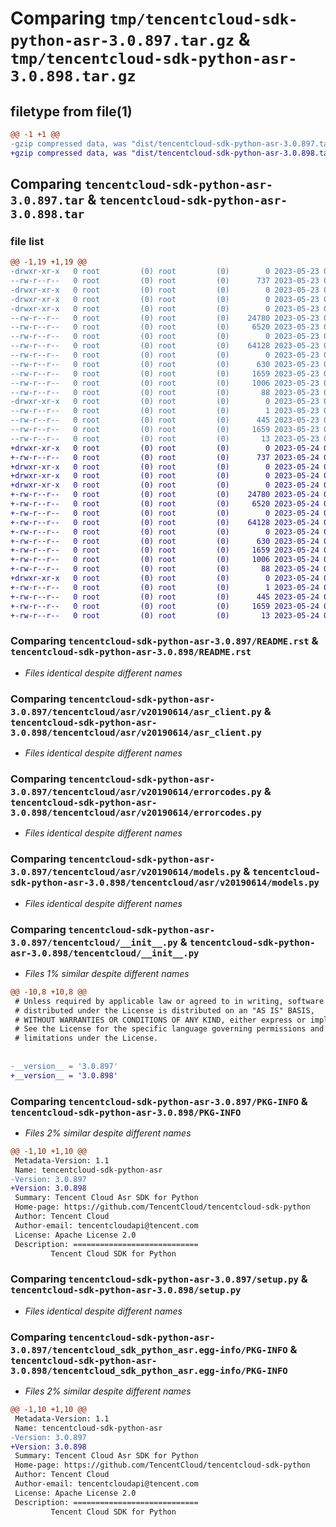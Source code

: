 # Comparing `tmp/tencentcloud-sdk-python-asr-3.0.897.tar.gz` & `tmp/tencentcloud-sdk-python-asr-3.0.898.tar.gz`

## filetype from file(1)

```diff
@@ -1 +1 @@
-gzip compressed data, was "dist/tencentcloud-sdk-python-asr-3.0.897.tar", last modified: Tue May 23 02:13:47 2023, max compression
+gzip compressed data, was "dist/tencentcloud-sdk-python-asr-3.0.898.tar", last modified: Wed May 24 01:45:10 2023, max compression
```

## Comparing `tencentcloud-sdk-python-asr-3.0.897.tar` & `tencentcloud-sdk-python-asr-3.0.898.tar`

### file list

```diff
@@ -1,19 +1,19 @@
-drwxr-xr-x   0 root         (0) root         (0)        0 2023-05-23 02:13:47.000000 tencentcloud-sdk-python-asr-3.0.897/
--rw-r--r--   0 root         (0) root         (0)      737 2023-05-23 02:13:47.000000 tencentcloud-sdk-python-asr-3.0.897/README.rst
-drwxr-xr-x   0 root         (0) root         (0)        0 2023-05-23 02:13:47.000000 tencentcloud-sdk-python-asr-3.0.897/tencentcloud/
-drwxr-xr-x   0 root         (0) root         (0)        0 2023-05-23 02:13:47.000000 tencentcloud-sdk-python-asr-3.0.897/tencentcloud/asr/
-drwxr-xr-x   0 root         (0) root         (0)        0 2023-05-23 02:13:47.000000 tencentcloud-sdk-python-asr-3.0.897/tencentcloud/asr/v20190614/
--rw-r--r--   0 root         (0) root         (0)    24780 2023-05-23 02:13:47.000000 tencentcloud-sdk-python-asr-3.0.897/tencentcloud/asr/v20190614/asr_client.py
--rw-r--r--   0 root         (0) root         (0)     6520 2023-05-23 02:13:47.000000 tencentcloud-sdk-python-asr-3.0.897/tencentcloud/asr/v20190614/errorcodes.py
--rw-r--r--   0 root         (0) root         (0)        0 2023-05-23 02:13:47.000000 tencentcloud-sdk-python-asr-3.0.897/tencentcloud/asr/v20190614/__init__.py
--rw-r--r--   0 root         (0) root         (0)    64128 2023-05-23 02:13:47.000000 tencentcloud-sdk-python-asr-3.0.897/tencentcloud/asr/v20190614/models.py
--rw-r--r--   0 root         (0) root         (0)        0 2023-05-23 02:13:47.000000 tencentcloud-sdk-python-asr-3.0.897/tencentcloud/asr/__init__.py
--rw-r--r--   0 root         (0) root         (0)      630 2023-05-23 02:13:47.000000 tencentcloud-sdk-python-asr-3.0.897/tencentcloud/__init__.py
--rw-r--r--   0 root         (0) root         (0)     1659 2023-05-23 02:13:47.000000 tencentcloud-sdk-python-asr-3.0.897/PKG-INFO
--rw-r--r--   0 root         (0) root         (0)     1006 2023-05-23 02:13:47.000000 tencentcloud-sdk-python-asr-3.0.897/setup.py
--rw-r--r--   0 root         (0) root         (0)       88 2023-05-23 02:13:47.000000 tencentcloud-sdk-python-asr-3.0.897/setup.cfg
-drwxr-xr-x   0 root         (0) root         (0)        0 2023-05-23 02:13:47.000000 tencentcloud-sdk-python-asr-3.0.897/tencentcloud_sdk_python_asr.egg-info/
--rw-r--r--   0 root         (0) root         (0)        1 2023-05-23 02:13:47.000000 tencentcloud-sdk-python-asr-3.0.897/tencentcloud_sdk_python_asr.egg-info/dependency_links.txt
--rw-r--r--   0 root         (0) root         (0)      445 2023-05-23 02:13:47.000000 tencentcloud-sdk-python-asr-3.0.897/tencentcloud_sdk_python_asr.egg-info/SOURCES.txt
--rw-r--r--   0 root         (0) root         (0)     1659 2023-05-23 02:13:47.000000 tencentcloud-sdk-python-asr-3.0.897/tencentcloud_sdk_python_asr.egg-info/PKG-INFO
--rw-r--r--   0 root         (0) root         (0)       13 2023-05-23 02:13:47.000000 tencentcloud-sdk-python-asr-3.0.897/tencentcloud_sdk_python_asr.egg-info/top_level.txt
+drwxr-xr-x   0 root         (0) root         (0)        0 2023-05-24 01:45:10.000000 tencentcloud-sdk-python-asr-3.0.898/
+-rw-r--r--   0 root         (0) root         (0)      737 2023-05-24 01:45:10.000000 tencentcloud-sdk-python-asr-3.0.898/README.rst
+drwxr-xr-x   0 root         (0) root         (0)        0 2023-05-24 01:45:10.000000 tencentcloud-sdk-python-asr-3.0.898/tencentcloud/
+drwxr-xr-x   0 root         (0) root         (0)        0 2023-05-24 01:45:10.000000 tencentcloud-sdk-python-asr-3.0.898/tencentcloud/asr/
+drwxr-xr-x   0 root         (0) root         (0)        0 2023-05-24 01:45:10.000000 tencentcloud-sdk-python-asr-3.0.898/tencentcloud/asr/v20190614/
+-rw-r--r--   0 root         (0) root         (0)    24780 2023-05-24 01:45:10.000000 tencentcloud-sdk-python-asr-3.0.898/tencentcloud/asr/v20190614/asr_client.py
+-rw-r--r--   0 root         (0) root         (0)     6520 2023-05-24 01:45:10.000000 tencentcloud-sdk-python-asr-3.0.898/tencentcloud/asr/v20190614/errorcodes.py
+-rw-r--r--   0 root         (0) root         (0)        0 2023-05-24 01:45:10.000000 tencentcloud-sdk-python-asr-3.0.898/tencentcloud/asr/v20190614/__init__.py
+-rw-r--r--   0 root         (0) root         (0)    64128 2023-05-24 01:45:10.000000 tencentcloud-sdk-python-asr-3.0.898/tencentcloud/asr/v20190614/models.py
+-rw-r--r--   0 root         (0) root         (0)        0 2023-05-24 01:45:10.000000 tencentcloud-sdk-python-asr-3.0.898/tencentcloud/asr/__init__.py
+-rw-r--r--   0 root         (0) root         (0)      630 2023-05-24 01:45:10.000000 tencentcloud-sdk-python-asr-3.0.898/tencentcloud/__init__.py
+-rw-r--r--   0 root         (0) root         (0)     1659 2023-05-24 01:45:10.000000 tencentcloud-sdk-python-asr-3.0.898/PKG-INFO
+-rw-r--r--   0 root         (0) root         (0)     1006 2023-05-24 01:45:10.000000 tencentcloud-sdk-python-asr-3.0.898/setup.py
+-rw-r--r--   0 root         (0) root         (0)       88 2023-05-24 01:45:10.000000 tencentcloud-sdk-python-asr-3.0.898/setup.cfg
+drwxr-xr-x   0 root         (0) root         (0)        0 2023-05-24 01:45:10.000000 tencentcloud-sdk-python-asr-3.0.898/tencentcloud_sdk_python_asr.egg-info/
+-rw-r--r--   0 root         (0) root         (0)        1 2023-05-24 01:45:10.000000 tencentcloud-sdk-python-asr-3.0.898/tencentcloud_sdk_python_asr.egg-info/dependency_links.txt
+-rw-r--r--   0 root         (0) root         (0)      445 2023-05-24 01:45:10.000000 tencentcloud-sdk-python-asr-3.0.898/tencentcloud_sdk_python_asr.egg-info/SOURCES.txt
+-rw-r--r--   0 root         (0) root         (0)     1659 2023-05-24 01:45:10.000000 tencentcloud-sdk-python-asr-3.0.898/tencentcloud_sdk_python_asr.egg-info/PKG-INFO
+-rw-r--r--   0 root         (0) root         (0)       13 2023-05-24 01:45:10.000000 tencentcloud-sdk-python-asr-3.0.898/tencentcloud_sdk_python_asr.egg-info/top_level.txt
```

### Comparing `tencentcloud-sdk-python-asr-3.0.897/README.rst` & `tencentcloud-sdk-python-asr-3.0.898/README.rst`

 * *Files identical despite different names*

### Comparing `tencentcloud-sdk-python-asr-3.0.897/tencentcloud/asr/v20190614/asr_client.py` & `tencentcloud-sdk-python-asr-3.0.898/tencentcloud/asr/v20190614/asr_client.py`

 * *Files identical despite different names*

### Comparing `tencentcloud-sdk-python-asr-3.0.897/tencentcloud/asr/v20190614/errorcodes.py` & `tencentcloud-sdk-python-asr-3.0.898/tencentcloud/asr/v20190614/errorcodes.py`

 * *Files identical despite different names*

### Comparing `tencentcloud-sdk-python-asr-3.0.897/tencentcloud/asr/v20190614/models.py` & `tencentcloud-sdk-python-asr-3.0.898/tencentcloud/asr/v20190614/models.py`

 * *Files identical despite different names*

### Comparing `tencentcloud-sdk-python-asr-3.0.897/tencentcloud/__init__.py` & `tencentcloud-sdk-python-asr-3.0.898/tencentcloud/__init__.py`

 * *Files 1% similar despite different names*

```diff
@@ -10,8 +10,8 @@
 # Unless required by applicable law or agreed to in writing, software
 # distributed under the License is distributed on an "AS IS" BASIS,
 # WITHOUT WARRANTIES OR CONDITIONS OF ANY KIND, either express or implied.
 # See the License for the specific language governing permissions and
 # limitations under the License.
 
 
-__version__ = '3.0.897'
+__version__ = '3.0.898'
```

### Comparing `tencentcloud-sdk-python-asr-3.0.897/PKG-INFO` & `tencentcloud-sdk-python-asr-3.0.898/PKG-INFO`

 * *Files 2% similar despite different names*

```diff
@@ -1,10 +1,10 @@
 Metadata-Version: 1.1
 Name: tencentcloud-sdk-python-asr
-Version: 3.0.897
+Version: 3.0.898
 Summary: Tencent Cloud Asr SDK for Python
 Home-page: https://github.com/TencentCloud/tencentcloud-sdk-python
 Author: Tencent Cloud
 Author-email: tencentcloudapi@tencent.com
 License: Apache License 2.0
 Description: ============================
         Tencent Cloud SDK for Python
```

### Comparing `tencentcloud-sdk-python-asr-3.0.897/setup.py` & `tencentcloud-sdk-python-asr-3.0.898/setup.py`

 * *Files identical despite different names*

### Comparing `tencentcloud-sdk-python-asr-3.0.897/tencentcloud_sdk_python_asr.egg-info/PKG-INFO` & `tencentcloud-sdk-python-asr-3.0.898/tencentcloud_sdk_python_asr.egg-info/PKG-INFO`

 * *Files 2% similar despite different names*

```diff
@@ -1,10 +1,10 @@
 Metadata-Version: 1.1
 Name: tencentcloud-sdk-python-asr
-Version: 3.0.897
+Version: 3.0.898
 Summary: Tencent Cloud Asr SDK for Python
 Home-page: https://github.com/TencentCloud/tencentcloud-sdk-python
 Author: Tencent Cloud
 Author-email: tencentcloudapi@tencent.com
 License: Apache License 2.0
 Description: ============================
         Tencent Cloud SDK for Python
```

